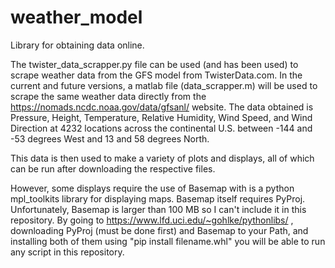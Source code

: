 # weather_model
Library for obtaining data online.

The twister_data_scrapper.py file can be used (and has been used) to scrape weather data from the GFS model from TwisterData.com. In the current and future versions, a matlab file (data_scrapper.m) will be used to scrape the same weather data directly from the https://nomads.ncdc.noaa.gov/data/gfsanl/ website. The data obtained is Pressure, Height, Temperature, Relative Humidity, Wind Speed, and Wind Direction at 4232 locations across the continental U.S. between -144 and -53 degrees West and 13 and 58 degrees North.

This data is then used to make a variety of plots and displays, all of which can be run after downloading the respective files.

However, some displays require the use of Basemap with is a python mpl_toolkits library for displaying maps. Basemap itself requires PyProj. Unfortunately, Basemap is larger than 100 MB so I can't include it in this repository. By going to https://www.lfd.uci.edu/~gohlke/pythonlibs/ , downloading PyProj (must be done first) and Basemap to your Path, and installing both of them using "pip install filename.whl" you will be able to run any script in this repository.
